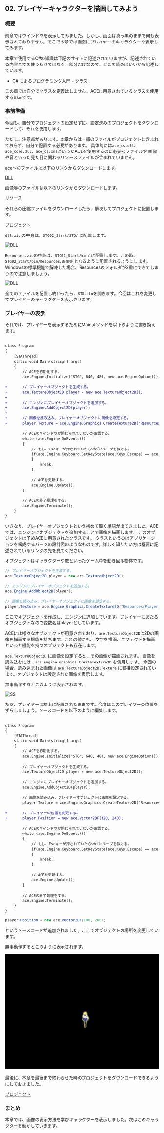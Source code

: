 ## 02. プレイヤーキャラクターを描画してみよう

### 概要

前章ではウインドウを表示してみました。しかし、画面は真っ黒のままで何も表示されておりません。そこで本章では画面にプレイヤーのキャラクターを表示してみます。

本章で使用するC#の知識は下記のサイトに記述されていますが、記述されている内容全てを使うわけではなく一部分だけなので、どこを読めばいいかも記述しています。

* [C# によるプログラミング入門 - クラス](http://ufcpp.net/study/csharp/oo_class.html) 

この章では自分でクラスを定義はしません。ACEに用意されているクラスを使用するのみです。


### 事前準備

今回も、自分でプロジェクトの設定せずに、設定済みのプロジェクトをダウンロードして、それを使用します。

ただし、注意点があります。本章からは一部のファイルがプロジェクトに含まれておらず、自分で配置する必要があります。
具体的には```ace_cs.dll```、```ace_core.dll```、```ace_cs.xml```といったACEを使用するのに必要なファイルや
画像や音といった見た目に関わるリソースファイルが含まれていません。

ace～のファイルは以下のリンクからダウンロードします。

[DLL](Common/dll.zip)

画像等のファイルは以下のリンクからダウンロードします。

[リソース](Common/Resources.zip)

それらの圧縮ファイルをダウンロードしたら、解凍してプロジェクトに配置します。

[プロジェクト](Projects/STG02_Start.zip)

```dll.zip``` の中身は、```STG02_Start/STG/``` に配置します。

![DLL](img/02_dll.png)

```Resources.zip```の中身は、```STG02_Start/bin/``` に配置します。この時、```STG02_Start/bin/Resources/画像等``` となるように配置されるようにします。
Windowsの標準機能で解凍した場合、Resourcesのフォルダが2重にできてしまうので注意しましょう。

![DLL](img/02_resources.png)

全てのファイルを配置し終わったら、```STG.sln```を開きます。今回はこれを変更してプレイヤーのキャラクターを表示させます。


### プレイヤーの表示

それでは、プレイヤーを表示するためにMainメソッドを以下のように書き換えます。


```diff

class Program
{
	[STAThread]
	static void Main(string[] args)
	{
		// ACEを初期化する。
		ace.Engine.Initialize("STG", 640, 480, new ace.EngineOption());
		
+		// プレイヤーオブジェクトを生成する。
+		ace.TextureObject2D player = new ace.TextureObject2D();
+		
+		// エンジンにプレイヤーオブジェクトを追加する。
+		ace.Engine.AddObject2D(player);
+		
+		// 画像を読み込み、プレイヤーオブジェクトに画像を設定する。
+		player.Texture = ace.Engine.Graphics.CreateTexture2D("Resources/Player.png");
		
		// ACEのウインドウが閉じられていないか確認する。
		while (ace.Engine.DoEvents())
		{
			// もし、Escキーが押されていたらwhileループを抜ける。
			if(ace.Engine.Keyboard.GetKeyState(ace.Keys.Escape) == ace.KeyState.Push)
			{
				break;
			}
		
			// ACEを更新する。
			ace.Engine.Update();
		}
		
		// ACEの終了処理をする。
		ace.Engine.Terminate();
	}
}

```

いきなり、プレイヤーオブジェクトという初めて聞く単語が出てきました。ACEでは、エンジンにオブジェクトを追加することで画像を描画します。
このオブジェクトは予めACEに用意されたクラスです。
クラスというのはアプリケーションを構成するパーツの設計図のようなものです。詳しく知りたい方は概要に記述されているリンクの先を見てください。

オブジェクトはキャラクターや敵といったゲーム中を動き回る物体です。


```C#
// プレイヤーオブジェクトを生成する。
ace.TextureObject2D player = new ace.TextureObject2D();

// エンジンにプレイヤーオブジェクトを追加する。
ace.Engine.AddObject2D(player);

// 画像を読み込み、プレイヤーオブジェクトに画像を設定する。
player.Texture = ace.Engine.Graphics.CreateTexture2D("Resources/Player.png");
```

ここでオブジェクトを作成し、エンジンに追加しています。プレイヤーにあたるオブジェクトなので変数名はplayerとしています。

ACEには様々なオブジェクトが用意されており、```ace.TextureObject2D```は2Dの画像を描画する機能を持ちます。これの他にも、
文字を描画、エフェクトを描画といった機能を持つオブジェクトも存在します。

```ace.TextureObject2D``` に画像を設定すると、その画像が描画されます。
画像を読み込むには、```ace.Engine.Graphics.CreateTexture2D``` を使用します。
今回の場合、読み込まれた画像は ```ace.TextureObject2D.Texture``` に直接設定されています。オブジェクトは設定された画像を表示します。

無事動作するとこのように表示されます。

![SS](img/02_ss1.png)

ただ、プレイヤーは左上に配置されたままです。今度はこのプレイヤーの位置をずらしましょう。ソースコードを以下のように編集します。


```diff

class Program
{
	[STAThread]
	static void Main(string[] args)
	{
		// ACEを初期化する。
		ace.Engine.Initialize("STG", 640, 480, new ace.EngineOption());
		
		// プレイヤーオブジェクトを生成する。
		ace.TextureObject2D player = new ace.TextureObject2D();
		
		// エンジンにプレイヤーオブジェクトを追加する。
		ace.Engine.AddObject2D(player);
		
		// 画像を読み込み、プレイヤーオブジェクトに画像を設定する。
		player.Texture = ace.Engine.Graphics.CreateTexture2D("Resources/Player.png");
		
+		// プレイヤーの位置を変更する。
+		player.Position = new ace.Vector2DF(320, 240);

		// ACEのウインドウが閉じられていないか確認する。
		while (ace.Engine.DoEvents())
		{
			// もし、Escキーが押されていたらwhileループを抜ける。
			if(ace.Engine.Keyboard.GetKeyState(ace.Keys.Escape) == ace.KeyState.Push)
			{
				break;
			}
		
			// ACEを更新する。
			ace.Engine.Update();
		}
		
		// ACEの終了処理をする。
		ace.Engine.Terminate();
	}
}

```

```C#
player.Position = new ace.Vector2DF(100, 200);
```

というソースコードが追加されました。ここでオブジェクトの場所を変更しています。

無事動作するとこのように表示されます。

![SS](img/02_ss2.png)

最後に、本章を最後まで終わらせた時のプロジェクトをダウンロードできるようにしておきました。

[プロジェクト](Projects/STG01_End.zip)

### まとめ

本章では、画像の表示方法を学びキャラクターを表示しました。次はこのキャラクターを動かしていきます。

